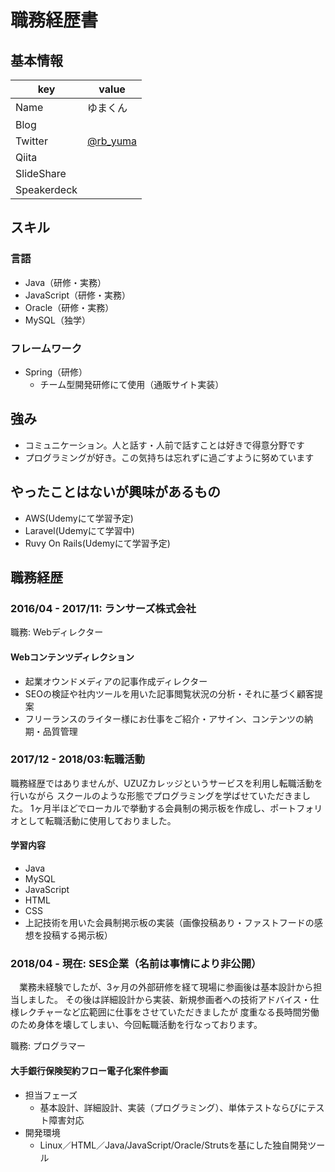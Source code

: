 # 職務経歴書

## 基本情報

|key|value|
|---|-----|
|Name|ゆまくん|
|Blog|[]()|
|Twitter|[@rb_yuma](https://twitter.com/rb_yuma)|
|Qiita|[]()|
|SlideShare|[]()|
|Speakerdeck|[]()|

## スキル

### 言語

- Java（研修・実務）
- JavaScript（研修・実務）
- Oracle（研修・実務）
- MySQL（独学）

### フレームワーク

- Spring（研修）
  - チーム型開発研修にて使用（通販サイト実装）

## 強み
- コミュニケーション。人と話す・人前で話すことは好きで得意分野です
- プログラミングが好き。この気持ちは忘れずに過ごすように努めています

## やったことはないが興味があるもの
- AWS(Udemyにて学習予定)
- Laravel(Udemyにて学習中)
- Ruvy On Rails(Udemyにて学習予定)

## 職務経歴

### 2016/04 - 2017/11: ランサーズ株式会社
職務: Webディレクター

#### Webコンテンツディレクション
- 起業オウンドメディアの記事作成ディレクター
- SEOの検証や社内ツールを用いた記事閲覧状況の分析・それに基づく顧客提案
- フリーランスのライター様にお仕事をご紹介・アサイン、コンテンツの納期・品質管理

### 2017/12 - 2018/03:転職活動
職務経歴ではありませんが、UZUZカレッジというサービスを利用し転職活動を行いながら
スクールのような形態でプログラミングを学ばせていただきました。
1ヶ月半ほどでローカルで挙動する会員制の掲示板を作成し、ポートフォリオとして転職活動に使用しておりました。

#### 学習内容
- Java
- MySQL
- JavaScript
- HTML
- CSS
- 上記技術を用いた会員制掲示板の実装（画像投稿あり・ファストフードの感想を投稿する掲示板）

### 2018/04 - 現在: SES企業（名前は事情により非公開）
　業務未経験でしたが、3ヶ月の外部研修を経て現場に参画後は基本設計から担当しました。
その後は詳細設計から実装、新規参画者への技術アドバイス・仕様レクチャーなど広範囲に仕事をさせていただきましたが
度重なる長時間労働のため身体を壊してしまい、今回転職活動を行なっております。

職務: プログラマー

#### 大手銀行保険契約フロー電子化案件参画
- 担当フェーズ
  - 基本設計、詳細設計、実装（プログラミング）、単体テストならびにテスト障害対応
- 開発環境
  - Linux／HTML／Java/JavaScript/Oracle/Strutsを基にした独自開発ツール
